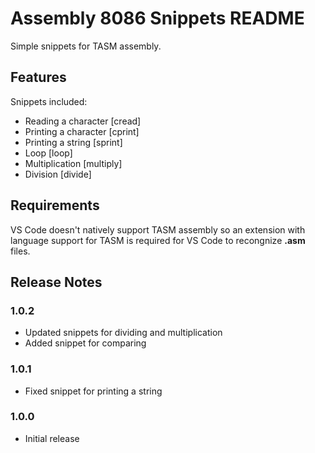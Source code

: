 # Assembly 8086 Snippets README

Simple snippets for TASM assembly.

## Features

Snippets included:

- Reading a character [cread]
- Printing a character [cprint]
- Printing a string [sprint]
- Loop [loop]
- Multiplication [multiply]
- Division [divide]

## Requirements

VS Code doesn't natively support TASM assembly so an extension with language support for TASM is required for VS Code to recongnize <b>.asm</b> files.

## Release Notes

### 1.0.2

- Updated snippets for dividing and multiplication
- Added snippet for comparing

### 1.0.1

- Fixed snippet for printing a string

### 1.0.0

- Initial release
